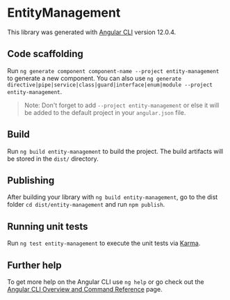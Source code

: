 # EntityManagement

This library was generated with [Angular CLI](https://github.com/angular/angular-cli) version 12.0.4.

## Code scaffolding

Run `ng generate component component-name --project entity-management` to generate a new component. You can also use `ng generate directive|pipe|service|class|guard|interface|enum|module --project entity-management`.
> Note: Don't forget to add `--project entity-management` or else it will be added to the default project in your `angular.json` file. 

## Build

Run `ng build entity-management` to build the project. The build artifacts will be stored in the `dist/` directory.

## Publishing

After building your library with `ng build entity-management`, go to the dist folder `cd dist/entity-management` and run `npm publish`.

## Running unit tests

Run `ng test entity-management` to execute the unit tests via [Karma](https://karma-runner.github.io).

## Further help

To get more help on the Angular CLI use `ng help` or go check out the [Angular CLI Overview and Command Reference](https://angular.io/cli) page.
